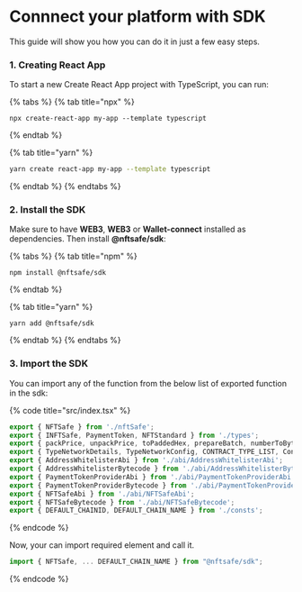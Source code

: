 # Connnect your platform with SDK

This guide will show you how you can do it in just a few easy steps.

### 1. Creating React App

To start a new Create React App project with TypeScript, you can run:

{% tabs %}
{% tab title="npx" %}
```
npx create-react-app my-app --template typescript
```
{% endtab %}

{% tab title="yarn" %}
```bash
yarn create react-app my-app --template typescript
```
{% endtab %}
{% endtabs %}

### 2. Install the SDK

Make sure to have **WEB3**, **WEB3** or  **Wallet-connect** installed as dependencies. Then install **@nftsafe/sdk**:

{% tabs %}
{% tab title="npm" %}
```
npm install @nftsafe/sdk
```
{% endtab %}

{% tab title="yarn" %}
```
yarn add @nftsafe/sdk
```
{% endtab %}
{% endtabs %}

### 3. Import the SDK
You can import any of the function from the below  list of exported function in the sdk:

{% code title="src/index.tsx" %}
```javascript
export { NFTSafe } from './nftSafe';
export { INFTSafe, PaymentToken, NFTStandard } from './types';
export { packPrice, unpackPrice, toPaddedHex, prepareBatch, numberToByte4, numberToByte8, numberToByte16, numberToByte32, byteToNumber } from './utils';
export { TypeNetworkDetails, TypeNetworkConfig, CONTRACT_TYPE_LIST, ContractType, SupportedChainIds, ALL_SUPPORTED_CHAIN_IDS, NetworkConfig, GetNetworkDetailsByChainId } from './networkConfig';
export { AddressWhitelisterAbi } from './abi/AddressWhitelisterAbi';
export { AddressWhitelisterBytecode } from './abi/AddressWhitelisterBytecode';
export { PaymentTokenProviderAbi } from './abi/PaymentTokenProviderAbi';
export { PaymentTokenProviderBytecode } from './abi/PaymentTokenProviderBytecode';
export { NFTSafeAbi } from './abi/NFTSafeAbi';
export { NFTSafeBytecode } from './abi/NFTSafeBytecode';
export { DEFAULT_CHAINID, DEFAULT_CHAIN_NAME } from './consts';
```
{% endcode %}

Now, your can import required element and call it.
```javascript
import { NFTSafe, ... DEFAULT_CHAIN_NAME } from "@nftsafe/sdk";
```
{% endcode %}